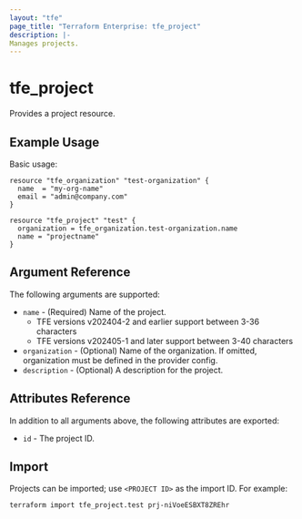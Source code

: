 ```yaml
---
layout: "tfe"
page_title: "Terraform Enterprise: tfe_project"
description: |-
Manages projects.
---
```


# tfe_project

Provides a project resource.

## Example Usage

Basic usage:

```hcl
resource "tfe_organization" "test-organization" {
  name  = "my-org-name"
  email = "admin@company.com"
}

resource "tfe_project" "test" {
  organization = tfe_organization.test-organization.name
  name = "projectname"
}
```

## Argument Reference

The following arguments are supported:

* `name` - (Required) Name of the project.
    *  TFE versions v202404-2 and earlier support between 3-36 characters
    *  TFE versions v202405-1 and later support between 3-40 characters
* `organization` - (Optional) Name of the organization. If omitted, organization must be defined in the provider config.
* `description` - (Optional) A description for the project.

## Attributes Reference

In addition to all arguments above, the following attributes are exported:

* `id` - The project ID.

## Import

Projects can be imported; use `<PROJECT ID>` as the import ID. For example:

```shell
terraform import tfe_project.test prj-niVoeESBXT8ZREhr
```
